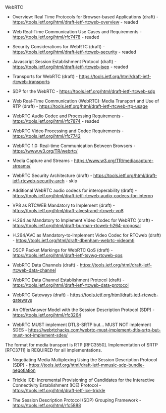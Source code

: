 WebRTC

* Overview: Real Time Protocols for Browser-based Applications (draft) - https://tools.ietf.org/html/draft-ietf-rtcweb-overview - readed
* Web Real-Time Communication Use Cases and Requirements - https://tools.ietf.org/html/rfc7478 - readed
* Security Considerations for WebRTC (draft) - https://tools.ietf.org/html/draft-ietf-rtcweb-security - readed
* Javascript Session Establishment Protocol (draft) - https://tools.ietf.org/html/draft-ietf-rtcweb-jsep - readed

* Transports for WebRTC (draft) - https://tools.ietf.org/html/draft-ietf-rtcweb-transports

* SDP for the WebRTC - https://tools.ietf.org/html/draft-ietf-rtcweb-sdp
* Web Real-Time Communication (WebRTC): Media Transport and Use of RTP (draft) - https://tools.ietf.org/html/draft-ietf-rtcweb-rtp-usage

* WebRTC Audio Codec and Processing Requirements - https://tools.ietf.org/html/rfc7874 - readed
* WebRTC Video Processing and Codec Requirements - https://tools.ietf.org/html/rfc7742

* WebRTC 1.0: Real-time Communication Between Browsers - https://www.w3.org/TR/webrtc/
* Media Capture and Streams - https://www.w3.org/TR/mediacapture-streams/


* WebRTC Security Architecture (draft) - https://tools.ietf.org/html/draft-ietf-rtcweb-security-arch - skip
* Additional WebRTC audio codecs for interoperability (draft) - https://tools.ietf.org/html/draft-ietf-rtcweb-audio-codecs-for-interop
* VP8 as RTCWEB Mandatory to Implement (draft) - https://tools.ietf.org/html/draft-alvestrand-rtcweb-vp8
* H.264 as Mandatory to Implement Video Codec for WebRTC (draft) - https://tools.ietf.org/html/draft-burman-rtcweb-h264-proposal
* H.264/AVC as Mandatory-to-Implement Video Codec for RTCweb (draft) - https://tools.ietf.org/html/draft-dbenham-webrtc-videomti
* DSCP Packet Markings for WebRTC QoS (draft) - https://tools.ietf.org/html/draft-ietf-tsvwg-rtcweb-qos
* WebRTC Data Channels (draft) - https://tools.ietf.org/html/draft-ietf-rtcweb-data-channel
* WebRTC Data Channel Establishment Protocol (draft) - https://tools.ietf.org/html/draft-ietf-rtcweb-data-protocol
* WebRTC Gateways (draft) - https://tools.ietf.org/html/draft-ietf-rtcweb-gateways

* An Offer/Answer Model with the Session Description Protocol (SDP) - https://tools.ietf.org/html/rfc3264
* WebRTC MUST implement DTLS-SRTP but… MUST NOT implement SDES - https://webrtchacks.com/webrtc-must-implement-dtls-srtp-but-must-not-implement-sdes/

The format for media transport is RTP [RFC3550].  Implementation of SRTP [RFC3711] is REQUIRED for all implementations.

* Negotiating Media Multiplexing Using the Session Description Protocol (SDP) - https://tools.ietf.org/html/draft-ietf-mmusic-sdp-bundle-negotiation

* Trickle ICE: Incremental Provisioning of Candidates for the Interactive Connectivity Establishment (ICE) Protocol - https://tools.ietf.org/html/draft-ietf-ice-trickle
* The Session Description Protocol (SDP) Grouping Framework - https://tools.ietf.org/html/rfc5888